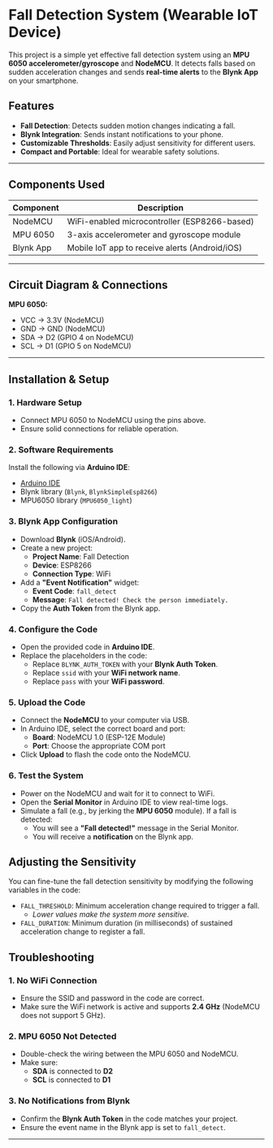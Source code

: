 # Fall Detection System (Wearable IoT Device)

This project is a simple yet effective fall detection system using an **MPU 6050 accelerometer/gyroscope** and **NodeMCU**. It detects falls based on sudden acceleration changes and sends **real-time alerts** to the **Blynk App** on your smartphone.

## Features

- **Fall Detection**: Detects sudden motion changes indicating a fall.
- **Blynk Integration**: Sends instant notifications to your phone.
- **Customizable Thresholds**: Easily adjust sensitivity for different users.
- **Compact and Portable**: Ideal for wearable safety solutions.

---

## Components Used

| Component | Description |
|----------|-------------|
| NodeMCU  | WiFi-enabled microcontroller (ESP8266-based) |
| MPU 6050 | 3-axis accelerometer and gyroscope module |
| Blynk App | Mobile IoT app to receive alerts (Android/iOS) |

---

## Circuit Diagram & Connections

**MPU 6050:**

- VCC → 3.3V (NodeMCU)  
- GND → GND (NodeMCU)  
- SDA → D2 (GPIO 4 on NodeMCU)  
- SCL → D1 (GPIO 5 on NodeMCU)

---

## Installation & Setup

### 1. Hardware Setup
- Connect MPU 6050 to NodeMCU using the pins above.
- Ensure solid connections for reliable operation.

### 2. Software Requirements
Install the following via **Arduino IDE**:
- [Arduino IDE](https://www.arduino.cc/en/software)
- Blynk library (`Blynk`, `BlynkSimpleEsp8266`)
- MPU6050 library (`MPU6050_light`)

### 3. Blynk App Configuration
- Download **Blynk** (iOS/Android).
- Create a new project:
  - **Project Name**: Fall Detection  
  - **Device**: ESP8266  
  - **Connection Type**: WiFi  
- Add a **"Event Notification"** widget:
  - **Event Code**: `fall_detect`  
  - **Message**: `Fall detected! Check the person immediately.`  
- Copy the **Auth Token** from the Blynk app.

### 4. Configure the Code

- Open the provided code in **Arduino IDE**.
- Replace the placeholders in the code:
  - Replace `BLYNK_AUTH_TOKEN` with your **Blynk Auth Token**.
  - Replace `ssid` with your **WiFi network name**.
  - Replace `pass` with your **WiFi password**.

### 5. Upload the Code

- Connect the **NodeMCU** to your computer via USB.
- In Arduino IDE, select the correct board and port:
  - **Board**: NodeMCU 1.0 (ESP-12E Module)
  - **Port**: Choose the appropriate COM port
- Click **Upload** to flash the code onto the NodeMCU.

### 6. Test the System

- Power on the NodeMCU and wait for it to connect to WiFi.
- Open the **Serial Monitor** in Arduino IDE to view real-time logs.
- Simulate a fall (e.g., by jerking the **MPU 6050** module). If a fall is detected:
  - You will see a **"Fall detected!"** message in the Serial Monitor.
  - You will receive a **notification** on the Blynk app.

## Adjusting the Sensitivity

You can fine-tune the fall detection sensitivity by modifying the following variables in the code:

- `FALL_THRESHOLD`: Minimum acceleration change required to trigger a fall.  
  - *Lower values make the system more sensitive.*
- `FALL_DURATION`: Minimum duration (in milliseconds) of sustained acceleration change to register a fall.

## Troubleshooting

### 1. No WiFi Connection

- Ensure the SSID and password in the code are correct.
- Make sure the WiFi network is active and supports **2.4 GHz** (NodeMCU does not support 5 GHz).

### 2. MPU 6050 Not Detected

- Double-check the wiring between the MPU 6050 and NodeMCU.
- Make sure:
  - **SDA** is connected to **D2**
  - **SCL** is connected to **D1**

### 3. No Notifications from Blynk

- Confirm the **Blynk Auth Token** in the code matches your project.
- Ensure the event name in the Blynk app is set to `fall_detect`.

---


